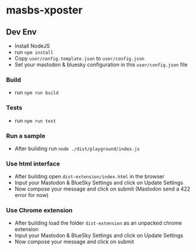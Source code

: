 # masbs-xposter

## Dev Env

* Install NodeJS
* run `npm install`
* Copy `user/config.template.json` to `user/config.json`
* Set your mastodon & bluesky configuration in this `user/config.json` file

### Build

* run `npm run build`

### Tests

* run `npm run test`

### Run a sample

* After building run `node ./dist/playground/index.js`

### Use html interface

* After building open `dist-extension/index.html` in the browser
* Input your Mastodon & BlueSky Settings and click on Update Settings
* Now compose your message and click on submit (Mastodon send a 422 error for now)

### Use Chrome extension

* After building load the folder `dist-extension` as an unpacked chrome extension
* Input your Mastodon & BlueSky Settings and click on Update Settings
* Now compose your message and click on submit